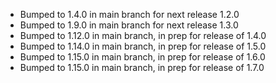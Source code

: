 - Bumped to 1.4.0 in main branch for next release 1.2.0
- Bumped to 1.9.0 in main branch for next release 1.3.0
- Bumped to 1.12.0 in main branch, in prep for release of 1.4.0
- Bumped to 1.14.0 in main branch, in prep for release of 1.5.0
- Bumped to 1.15.0 in main branch, in prep for release of 1.6.0
- Bumped to 1.15.0 in main branch, in prep for release of 1.7.0
